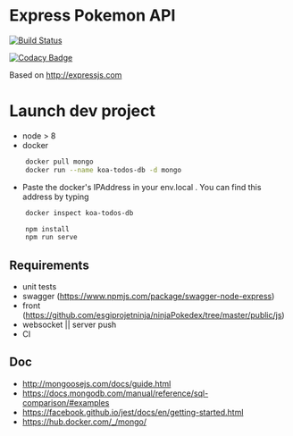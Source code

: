 # Express Pokemon API

[![Build Status](https://travis-ci.org/esgiprojetninja/express-pokemons.svg?branch=master)](https://travis-ci.org/esgiprojetninja/express-pokemons)

[![Codacy Badge](https://api.codacy.com/project/badge/Grade/fd66d11196ca4ec8826ce52f32e6df4e)](https://app.codacy.com/app/dydyFos/express-pokemons?utm_source=github.com&utm_medium=referral&utm_content=esgiprojetninja/express-pokemons&utm_campaign=badger)


Based on http://expressjs.com

# Launch dev project
- node > 8
- docker
```sh
    docker pull mongo
    docker run --name koa-todos-db -d mongo
```
- Paste the docker's IPAddress in your env.local . You can find this address by typing 
```sh
    docker inspect koa-todos-db
```

```sh
    npm install
    npm run serve
```

## Requirements 
- unit tests
- swagger (https://www.npmjs.com/package/swagger-node-express)
- front (https://github.com/esgiprojetninja/ninjaPokedex/tree/master/public/js)
- websocket || server push
- CI


## Doc
- http://mongoosejs.com/docs/guide.html
- https://docs.mongodb.com/manual/reference/sql-comparison/#examples
- https://facebook.github.io/jest/docs/en/getting-started.html
- https://hub.docker.com/_/mongo/
